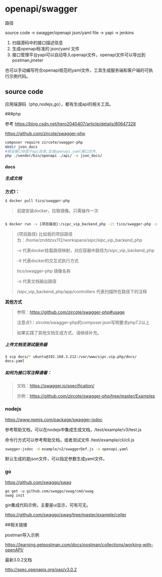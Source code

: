 # openapi/swagger

路径

source code -> swagger/openapi json/yaml file -> yapi -> jenkins

1. 扫描源码中的接口描述信息
2. 生成openapi标准的 json/yaml 文件
3. 接口管理平台yapi可以自动导入openapi文件，openapi文件可以导出到postman,jmeter

也可以手动编写符合openapi规范的yaml文件，工具生成服务端和客户端的可执行示例代码。

## source code

应用端源码（php,nodejs,go），都有生成api的相关工具。

###php

参考 https://blog.csdn.net/hero2040407/article/details/80647328

https://github.com/zircote/swagger-php

```bash
composer require zircote/swagger-php
mkdir json_docs
#假设接口存放于api目录,生成openapi.yaml接口文件。
php ./vendor/bin/openapi ./api/ -o json_docs/
```



#### docs

##### 生成文档

**方式1：**

```bash
$ docker pull tico/swagger-php
```

> 前提安装docker，拉取镜像。只需操作一次

```bash

$ docker run -v {项目路径}:/sipc_vip_backend_php -it tico/swagger-php -o /sipc_vip_backend_php/docs/docs.yaml /sipc_vip_backend_php/app/controllers
```

> {项目路径} 比如我的项目路径为：/home/znddzxx112/workspace/sipc/sipc_vip_backend_php
>
> -v 代表docker挂载路径映射，对应容器中路径为/sipc_vip_backend_php
>
> -it 代表docker的交互式执行方式
>
> tico/swagger-php 镜像名称
>
> -o 代表文档输出路径
>
> /sipc_vip_backend_php/app/controllers 代表扫描所在路径下的注释

**其他方式**

> 参照：https://github.com/zircote/swagger-php#usage
>
> 注意点1：zircote/swagger-php的composer.json写明要求php7.2以上
>
> 如果实践了其他文档生成方式，请继续补充。

##### 上传文档至测试服务器

```bash
$ scp docs/* ubuntu@192.168.3.212:/var/www/sipc.vip.php/docs/
docs.yaml
```

##### 如何为接口写注释请看：

> 文档：https://swagger.io/specification/
>
> 示例：https://github.com/zircote/swagger-php/tree/master/Examples







### nodejs

https://www.npmjs.com/package/swagger-jsdoc

参考帮助文档，可以在nodejs中集成生成文档，/test/example/v3/test.js

命令行方式可以参考帮助文档，或者测试文件 /test/example/cli/cli.js

```bash
swagger-jsdoc -d example/v2/swaggerDef.js -o openapi.yaml
```

默认生成的是json文件，可以指定参数生成yaml文件。

### go

https://github.com/swaggo/swag

```
go get -u github.com/swaggo/swag/cmd/swag
swag init
```

gin集成代码示例，主要是ui显示，可有可无。

https://github.com/swaggo/swag/tree/master/example/celler

##相关链接

postman导入示例

https://learning.getpostman.com/docs/postman/collections/working-with-openAPI/

最新3.0.2文档

http://spec.openapis.org/oas/v3.0.2
